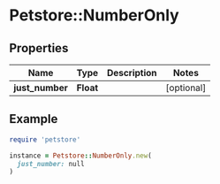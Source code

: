# Petstore::NumberOnly

## Properties

| Name | Type | Description | Notes |
| ---- | ---- | ----------- | ----- |
| **just_number** | **Float** |  | [optional] |

## Example

```ruby
require 'petstore'

instance = Petstore::NumberOnly.new(
  just_number: null
)
```
